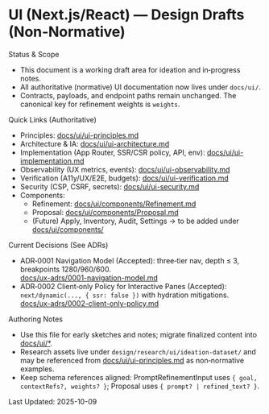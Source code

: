 # UI (Next.js/React) — Design Drafts (Non‑Normative)

Status & Scope

- This document is a working draft area for ideation and in‑progress notes.
- All authoritative (normative) UI documentation now lives under `docs/ui/`.
- Contracts, payloads, and endpoint paths remain unchanged. The canonical key for refinement weights is `weights`.

Quick Links (Authoritative)

- Principles: [docs/ui/ui-principles.md](../../docs/ui/ui-principles.md)
- Architecture & IA: [docs/ui/ui-architecture.md](../../docs/ui/ui-architecture.md)
- Implementation (App Router, SSR/CSR policy, API, env): [docs/ui/ui-implementation.md](../../docs/ui/ui-implementation.md)
- Observability (UX metrics, events): [docs/ui/ui-observability.md](../../docs/ui/ui-observability.md)
- Verification (A11y/UX/E2E, budgets): [docs/ui/ui-verification.md](../../docs/ui/ui-verification.md)
- Security (CSP, CSRF, secrets): [docs/ui/ui-security.md](../../docs/ui/ui-security.md)
- Components:
  - Refinement: [docs/ui/components/Refinement.md](../../docs/ui/components/Refinement.md)
  - Proposal: [docs/ui/components/Proposal.md](../../docs/ui/components/Proposal.md)
  - (Future) Apply, Inventory, Audit, Settings → to be added under [docs/ui/components/](../../docs/ui/components/)

Current Decisions (See ADRs)

- ADR‑0001 Navigation Model (Accepted): three‑tier nav, depth ≤ 3, breakpoints 1280/960/600.  
  [docs/ux-adrs/0001-navigation-model.md](../../docs/ux-adrs/0001-navigation-model.md)
- ADR‑0002 Client‑only Policy for Interactive Panes (Accepted): `next/dynamic(..., { ssr: false })` with hydration mitigations.  
  [docs/ux-adrs/0002-client-only-policy.md](../../docs/ux-adrs/0002-client-only-policy.md)

Authoring Notes

- Use this file for early sketches and notes; migrate finalized content into [docs/ui/*](../../docs/ui/).
- Research assets live under `design/research/ui/ideation-dataset/` and may be referenced from [docs/ui/ui-principles.md](../../docs/ui/ui-principles.md) as non‑normative examples.
- Keep schema references aligned: PromptRefinementInput uses `{ goal, contextRefs?, weights? }`; Proposal uses `{ prompt? | refined_text? }`.

Last Updated: 2025-10-09
